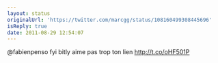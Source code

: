 ```yaml
---
layout: status
originalUrl: 'https://twitter.com/marcgg/status/108160499308445696'
isReply: true
date: 2011-08-29 12:54:07
---
```


@fabienpenso fyi bitly aime pas trop ton lien  http://t.co/oHF501P
